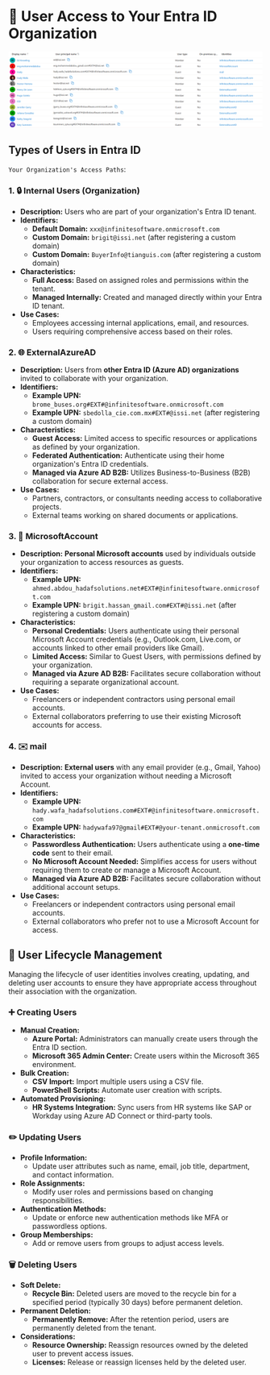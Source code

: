 # 📑 User Access to Your Entra ID Organization

![User Access Diagram](images/ex-user-identities.png)

## Types of Users in Entra ID

`Your Organization's Access Paths`:

### 1. **🔒 Internal Users (Organization)**

- **Description:** Users who are part of your organization's Entra ID tenant.
- **Identifiers:**
  - **Default Domain:** `xxx@infinitesoftware.onmicrosoft.com`
  - **Custom Domain:** `brigit@issi.net` (after registering a custom domain)
  - **Custom Domain:** `BuyerInfo@tianguis.com` (after registering a custom domain)
- **Characteristics:**
  - **Full Access:** Based on assigned roles and permissions within the tenant.
  - **Managed Internally:** Created and managed directly within your Entra ID tenant.
- **Use Cases:**
  - Employees accessing internal applications, email, and resources.
  - Users requiring comprehensive access based on their roles.

### 2. **🌐 ExternalAzureAD**

- **Description:** Users from **other Entra ID (Azure AD) organizations** invited to collaborate with your organization.
- **Identifiers:**
  - **Example UPN:** `brome_buses.org#EXT#@infinitesoftware.onmicrosoft.com`
  - **Example UPN:** `sbedolla_cie.com.mx#EXT#@issi.net` (after registering a custom domain)
- **Characteristics:**
  - **Guest Access:** Limited access to specific resources or applications as defined by your organization.
  - **Federated Authentication:** Authenticate using their home organization's Entra ID credentials.
  - **Managed via Azure AD B2B:** Utilizes Business-to-Business (B2B) collaboration for secure external access.
- **Use Cases:**
  - Partners, contractors, or consultants needing access to collaborative projects.
  - External teams working on shared documents or applications.

### 3. **📧 MicrosoftAccount**

- **Description:** **Personal Microsoft accounts** used by individuals outside your organization to access resources as guests.
- **Identifiers:**
  - **Example UPN:** `ahmed.abdou_hadafsolutions.net#EXT#@infinitesoftware.onmicrosoft.com`
  - **Example UPN:** `brigit.hassan_gmail.com#EXT#@issi.net` (after registering a custom domain)
- **Characteristics:**
  - **Personal Credentials:** Users authenticate using their personal Microsoft Account credentials (e.g., Outlook.com, Live.com, or accounts linked to other email providers like Gmail).
  - **Limited Access:** Similar to Guest Users, with permissions defined by your organization.
  - **Managed via Azure AD B2B:** Facilitates secure collaboration without requiring a separate organizational account.
- **Use Cases:**
  - Freelancers or independent contractors using personal email accounts.
  - External collaborators preferring to use their existing Microsoft accounts for access.

### 4. **✉️ mail**

- **Description:** **External users** with any email provider (e.g., Gmail, Yahoo) invited to access your organization without needing a Microsoft Account.
- **Identifiers:**
  - **Example UPN:** `hady.wafa_hadafsolutions.com#EXT#@infinitesoftware.onmicrosoft.com`
  - **Example UPN:** `hadywafa97@gmail#EXT#@your-tenant.onmicrosoft.com`
- **Characteristics:**
  - **Passwordless Authentication:** Users authenticate using a **one-time code** sent to their email.
  - **No Microsoft Account Needed:** Simplifies access for users without requiring them to create or manage a Microsoft Account.
  - **Managed via Azure AD B2B:** Facilitates secure collaboration without additional account setups.
- **Use Cases:**
  - Freelancers or independent contractors using personal email accounts.
  - External collaborators who prefer not to use a Microsoft Account for access.

## 🔧 User Lifecycle Management

Managing the lifecycle of user identities involves creating, updating, and deleting user accounts to ensure they have appropriate access throughout their association with the organization.

### ➕ Creating Users

- **Manual Creation:**
  - **Azure Portal:** Administrators can manually create users through the Entra ID section.
  - **Microsoft 365 Admin Center:** Create users within the Microsoft 365 environment.
- **Bulk Creation:**
  - **CSV Import:** Import multiple users using a CSV file.
  - **PowerShell Scripts:** Automate user creation with scripts.
- **Automated Provisioning:**
  - **HR Systems Integration:** Sync users from HR systems like SAP or Workday using Azure AD Connect or third-party tools.

### ✏️ Updating Users

- **Profile Information:**
  - Update user attributes such as name, email, job title, department, and contact information.
- **Role Assignments:**
  - Modify user roles and permissions based on changing responsibilities.
- **Authentication Methods:**
  - Update or enforce new authentication methods like MFA or passwordless options.
- **Group Memberships:**
  - Add or remove users from groups to adjust access levels.

### 🗑️ Deleting Users

- **Soft Delete:**
  - **Recycle Bin:** Deleted users are moved to the recycle bin for a specified period (typically 30 days) before permanent deletion.
- **Permanent Deletion:**
  - **Permanently Remove:** After the retention period, users are permanently deleted from the tenant.
- **Considerations:**
  - **Resource Ownership:** Reassign resources owned by the deleted user to prevent access issues.
  - **Licenses:** Release or reassign licenses held by the deleted user.
